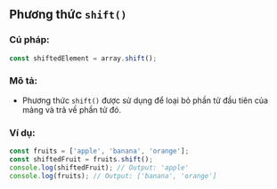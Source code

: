 ## Phương thức `shift()`

### Cú pháp:

```js
const shiftedElement = array.shift();
```

### Mô tả:

- Phương thức `shift()` được sử dụng để loại bỏ phần tử đầu tiên của mảng và trả về phần tử đó.

### Ví dụ:

```js
const fruits = ['apple', 'banana', 'orange'];
const shiftedFruit = fruits.shift();
console.log(shiftedFruit); // Output: 'apple'
console.log(fruits); // Output: ['banana', 'orange']
```
